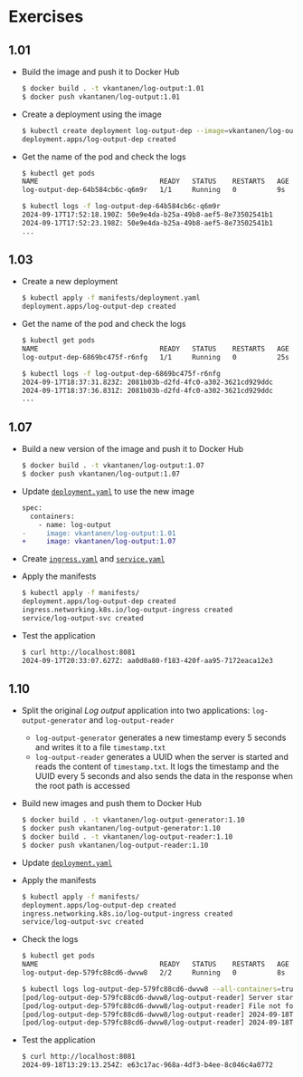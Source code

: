 # Exercises

## 1.01

- Build the image and push it to Docker Hub

  ```sh
  $ docker build . -t vkantanen/log-output:1.01
  $ docker push vkantanen/log-output:1.01
  ```

- Create a deployment using the image

  ```sh
  $ kubectl create deployment log-output-dep --image=vkantanen/log-output:1.01
  deployment.apps/log-output-dep created
  ```

- Get the name of the pod and check the logs

  ```sh
  $ kubectl get pods
  NAME                              READY   STATUS    RESTARTS   AGE
  log-output-dep-64b584cb6c-q6m9r   1/1     Running   0          9s

  $ kubectl logs -f log-output-dep-64b584cb6c-q6m9r
  2024-09-17T17:52:18.190Z: 50e9e4da-b25a-49b8-aef5-8e73502541b1
  2024-09-17T17:52:23.198Z: 50e9e4da-b25a-49b8-aef5-8e73502541b1
  ...
  ```

## 1.03

- Create a new deployment

  ```sh
  $ kubectl apply -f manifests/deployment.yaml 
  deployment.apps/log-output-dep created
  ```

- Get the name of the pod and check the logs

  ```sh
  $ kubectl get pods
  NAME                              READY   STATUS    RESTARTS   AGE
  log-output-dep-6869bc475f-r6nfg   1/1     Running   0          25s

  $ kubectl logs -f log-output-dep-6869bc475f-r6nfg
  2024-09-17T18:37:31.823Z: 2081b03b-d2fd-4fc0-a302-3621cd929ddc
  2024-09-17T18:37:36.831Z: 2081b03b-d2fd-4fc0-a302-3621cd929ddc
  ...
  ```

## 1.07

- Build a new version of the image and push it to Docker Hub

  ```sh
  $ docker build . -t vkantanen/log-output:1.07
  $ docker push vkantanen/log-output:1.07
  ```

- Update [`deployment.yaml`](manifests/deployment.yaml) to use the new image

  ```diff
  spec:
    containers:
      - name: log-output
  -     image: vkantanen/log-output:1.01
  +     image: vkantanen/log-output:1.07
  ```

- Create [`ingress.yaml`](manifests/ingress.yaml) and [`service.yaml`](manifests/service.yaml)

- Apply the manifests

  ```sh
  $ kubectl apply -f manifests/
  deployment.apps/log-output-dep created
  ingress.networking.k8s.io/log-output-ingress created
  service/log-output-svc created
  ```

- Test the application

  ```sh
  $ curl http://localhost:8081
  2024-09-17T20:33:07.627Z: aa0d0a80-f183-420f-aa95-7172eaca12e3
  ```

## 1.10

- Split the original *Log output* application into two applications: `log-output-generator` and `log-output-reader`
  - `log-output-generator` generates a new timestamp every 5 seconds and writes it to a file `timestamp.txt`
  - `log-output-reader` generates a UUID when the server is started and reads the content of `timestamp.txt`. It logs the timestamp and the UUID every 5 seconds and also sends the data in the response when the root path is accessed

- Build new images and push them to Docker Hub

  ```sh
  $ docker build . -t vkantanen/log-output-generator:1.10
  $ docker push vkantanen/log-output-generator:1.10
  $ docker build . -t vkantanen/log-output-reader:1.10
  $ docker push vkantanen/log-output-reader:1.10
  ```

- Update [`deployment.yaml`](manifests/deployment.yaml)

- Apply the manifests

  ```sh
  $ kubectl apply -f manifests/
  deployment.apps/log-output-dep created
  ingress.networking.k8s.io/log-output-ingress created
  service/log-output-svc created
  ```

- Check the logs

  ```sh
  $ kubectl get pods
  NAME                              READY   STATUS    RESTARTS   AGE
  log-output-dep-579fc88cd6-dwvw8   2/2     Running   0          8s
  
  $ kubectl logs log-output-dep-579fc88cd6-dwvw8 --all-containers=true --prefix
  [pod/log-output-dep-579fc88cd6-dwvw8/log-output-reader] Server started in port 3000
  [pod/log-output-dep-579fc88cd6-dwvw8/log-output-reader] File not found: /usr/src/app/files/timestamp.txt
  [pod/log-output-dep-579fc88cd6-dwvw8/log-output-reader] 2024-09-18T13:28:53.234Z: e63c17ac-968a-4df3-b4ee-8c046c4a0772
  [pod/log-output-dep-579fc88cd6-dwvw8/log-output-reader] 2024-09-18T13:28:58.241Z: e63c17ac-968a-4df3-b4ee-8c046c4a0772
  ```

- Test the application

  ```sh
  $ curl http://localhost:8081
  2024-09-18T13:29:13.254Z: e63c17ac-968a-4df3-b4ee-8c046c4a0772
  ```
